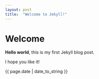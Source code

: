 ```yaml
---
layout: post
title:  "Welcome to Jekyll!"
---
```


# Welcome

**Hello world**, this is my first Jekyll blog post.

I hope you like it!

{{ page.date | date_to_string }}
